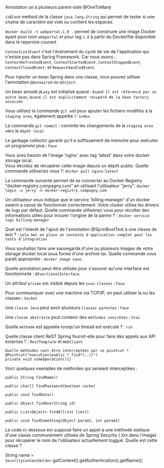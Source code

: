Annotation un à plusieurs parent-side @OneToMany

`isBlank` method de la classe `java.lang.String` qui permet de tester si une chaîne de caractère est vide ou contient les espaces.

`docker build -t webportal:1.0 .` permet de construire une image Docker ayant pour nom `webportal` et pour tag `1.0` à partir du Dockerfile disponible dans le reperoire courant 

`ContextLostEvent` c'est l'événement du cycle de vie de l'application qui n'existe pas dans Spring Framework. 
Car nous avons : `ContextRefreshedEvent`, `ContextStartedEvent`, `ContextStoppedEvent`, `ContextClosedEvent`, et `RequestHandledEvent`.

Pour injecter un bean Spring dans une classe, vous pouvez utiliser l'annotation `@Autowired` ou `@Inject`.

Un bean annoté `@Lazy` est initialisé quand : `Quand il est référencé par un autre bean`, `Quand il est explicitement récupéré de la bean factory associée`    

Vous utilisez la commande `git add` pour ajouter les fichiers modifiés à la `staging area`, également appelée `l'index`.


La commande `git commit` : commite les changements de la `staging area` vers le `dépôt local` 

Le garbage collector garanti qu'il a suffissament de mémoire pour exécuter un programme java : `Faux` 

Vous avez besoin de l'image 'nginx' avec tag 'latest' dans votre docker storage local.  
Vous decidez de récupérer cette image depuis un dépôt public. 
Quelle commande utiliseriez vous ?: `docker pull nginx:latest`

La commande suivante permet de se connecter au Docker Registry "docker-registry.compagny.com" en utilisant l'utilisateur "jerry": `docker login -u jerry -h docker-registry.compagny.com`

Un utilisateur vous indique que le service 'billing-manager' d'un docker swarm a cessé de fonctionner correctement. 
Votre cluster utilise les drivers de logs par défaut. 
Quelle commande utilisierez vous pour récolter des informations utiles pour trouver l'origine de la panne ? : `docker service logs billing-manager`

Quel est l'interêt de l'ajout de l'annotation @SprinBootTest à une classe de test ? :  `Cela met en place un contexte d'application complet pour les tests d'integration` 

Vous souhaitez faire une sauvegarde d'une ou plusieurs images de votre storage docker local sous forme d'une archive tar. 
Quelle commande vous paraît appropriée : `docker image save`.

Quelle annotation peut-être utilisée pour s'assurer qu'une interface est fonctionnelle :  `@FunctionalInterface`.

Un attribut `privée` est visible depuis les `sous-classes` : `Faux` 

Pour communiquer avec une machine via TCP/IP, on peut utiliser la ou les classes : `Socket`

Une `classe Java` peut avoir plusieurs `classes parentes` : `Faux` 

Une `classe abstraite` peut contenir des `méthodes concrètes` : `Vrai` 

Quelle `méthode` est appelée lorsqu'un thread est exécuté ? : `run` 

Quelle classe client ReST Spring fournit-elle pour faire des appels aux API externes ? : `RestTemplate` et `WebClient`

    Quelle méthodes vont être interceptées par ce pointcut ?
    @Pointcut("execution(public * find*(..))")
    private void someOperation(){}
Voici quelques exemples de méthodes qui seraient interceptées :

`public String findName()`

`public char[] findPassword(boolean cache)`

`public void findData()`

`public Object findOne(String id)`

`public List<Object> findAll(int limit)`

`public void findSomething(Object param1, int param2)`


Le code ci-dessous est supposé faire un appel à une méthode statique d'une classe communément
utilisée de Spring Security ( `XXX`  dans l'image) pour récupérer le nom de l'utilisateur actuellement loggué.
Quelle est cette classe ?

String name =  `SecurityContextHolder`.getContext().getAuthentication().getName();